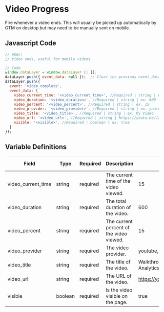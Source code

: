 # Video Progress

Fire whenever a video ends. This will usually be picked up automatically by GTM on desktop but may need to be manually sent on mobile.

## Javascript Code

```js
// When:
// Video ends, useful for mobile videos

// Code
window.dataLayer = window.dataLayer || [];
dataLayer.push({ event_data: null });  // Clear the previous event_data object.
dataLayer.push({
  event: 'video_complete',
  event_data: {
    video_current_time: '<video_current_time>', //Required | string | ex. 15
    video_duration: '<video_duration>', //Required | string | ex. 600
    video_percent: '<video_percent>', //Required | string | ex. 15
    video_provider: '<video_provider>', //Required | string | ex. youtube, vimeo
    video_title: '<video_title>', //Required | string | ex. My Video
    video_url: '<video_url>', //Required | string | https://youtu.be/12345ABC
    visible: '<visible>', //Required | boolean | ex. true
  }
});
```

## Variable Definitions

|Field|Type|Required|Description|Example|Pattern|Min Length|Max Length|Minimum|Maximum|Multiple Of|
| --- | --- | --- | --- | --- | --- | --- | --- | --- | --- | --- |
|video_current_time|string|required|The current time of the video viewed.|15|
|video_duration|string|required|The total duration of the video.|600|
|video_percent|string|required|The current percent of the video viewed.|15|
|video_provider|string|required|The video provider.|youtube, vimeo|
|video_title|string|required|The title of the video.|Walkthrough of the Google Analytics 4 User Interface|
|video_url|string|required|The URL of the video.|https://youtu.be/RhS85WQiBLU|
|visible|boolean|required|Is the video visible on the page.|true|